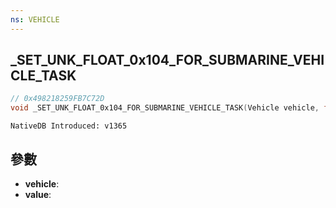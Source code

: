 ```yaml
---
ns: VEHICLE
---
```

## _SET_UNK_FLOAT_0x104_FOR_SUBMARINE_VEHICLE_TASK

```c
// 0x498218259FB7C72D
void _SET_UNK_FLOAT_0x104_FOR_SUBMARINE_VEHICLE_TASK(Vehicle vehicle, float value);
```

```
NativeDB Introduced: v1365
```

## 參數
* **vehicle**:
* **value**:
